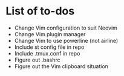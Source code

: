 # List of to-dos

* Change Vim configuration to suit Neovim
* Change Vim plugin manager
* Change Vim to use powerline (not airline)
* Include st config file in repo
* Include .tmux.conf in repo
* Figure out .bashrc
* Figure out the Vim clipboard situation
